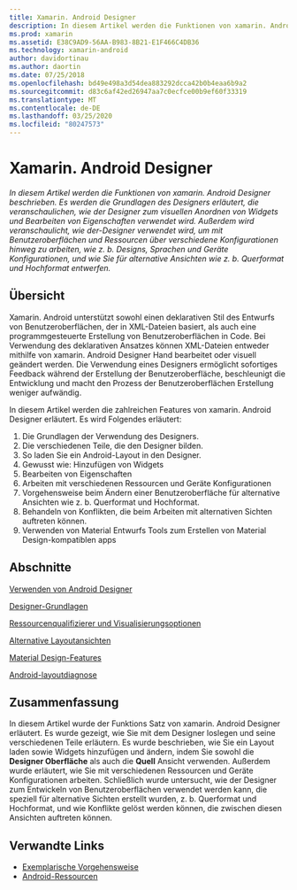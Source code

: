 ```yaml
---
title: Xamarin. Android Designer
description: In diesem Artikel werden die Funktionen von xamarin. Android Designer beschrieben. Es werden die Grundlagen des Designers erläutert, die veranschaulichen, wie der Designer zum visuellen Anordnen von Widgets und Bearbeiten von Eigenschaften verwendet wird. Außerdem wird veranschaulicht, wie der-Designer verwendet wird, um mit Benutzeroberflächen und Ressourcen über verschiedene Konfigurationen hinweg zu arbeiten, wie z. b. Designs, Sprachen und Geräte Konfigurationen, und wie Sie für alternative Ansichten wie Landscape und Hochformat entwerfen.
ms.prod: xamarin
ms.assetid: E38C9AD9-56AA-B983-8B21-E1F466C4DB36
ms.technology: xamarin-android
author: davidortinau
ms.author: daortin
ms.date: 07/25/2018
ms.openlocfilehash: bd49e498a3d54dea883292dcca42b0b4eaa6b9a2
ms.sourcegitcommit: d83c6af42ed26947aa7c0ecfce00b9ef60f33319
ms.translationtype: MT
ms.contentlocale: de-DE
ms.lasthandoff: 03/25/2020
ms.locfileid: "80247573"
---
```

# <a name="xamarinandroid-designer"></a>Xamarin. Android Designer

_In diesem Artikel werden die Funktionen von xamarin. Android Designer beschrieben. Es werden die Grundlagen des Designers erläutert, die veranschaulichen, wie der Designer zum visuellen Anordnen von Widgets und Bearbeiten von Eigenschaften verwendet wird. Außerdem wird veranschaulicht, wie der-Designer verwendet wird, um mit Benutzeroberflächen und Ressourcen über verschiedene Konfigurationen hinweg zu arbeiten, wie z. b. Designs, Sprachen und Geräte Konfigurationen, und wie Sie für alternative Ansichten wie z. b. Querformat und Hochformat entwerfen._

## <a name="overview"></a>Übersicht

Xamarin. Android unterstützt sowohl einen deklarativen Stil des Entwurfs von Benutzeroberflächen, der in XML-Dateien basiert, als auch eine programmgesteuerte Erstellung von Benutzeroberflächen in Code.
Bei Verwendung des deklarativen Ansatzes können XML-Dateien entweder mithilfe von xamarin. Android Designer Hand bearbeitet oder visuell geändert werden. Die Verwendung eines Designers ermöglicht sofortiges Feedback während der Erstellung der Benutzeroberfläche, beschleunigt die Entwicklung und macht den Prozess der Benutzeroberflächen Erstellung weniger aufwändig.

In diesem Artikel werden die zahlreichen Features von xamarin. Android Designer erläutert. Es wird Folgendes erläutert:

1. Die Grundlagen der Verwendung des Designers.
2. Die verschiedenen Teile, die den Designer bilden.
3. So laden Sie ein Android-Layout in den Designer.
4. Gewusst wie: Hinzufügen von Widgets
5. Bearbeiten von Eigenschaften
6. Arbeiten mit verschiedenen Ressourcen und Geräte Konfigurationen
7. Vorgehensweise beim Ändern einer Benutzeroberfläche für alternative Ansichten wie z. b. Querformat und Hochformat. 
8. Behandeln von Konflikten, die beim Arbeiten mit alternativen Sichten auftreten können. 
9. Verwenden von Material Entwurfs Tools zum Erstellen von Material Design-kompatiblen apps

## <a name="sections"></a>Abschnitte

 [Verwenden von Android Designer](~/android/user-interface/android-designer/designer-walkthrough.md)

 [Designer-Grundlagen](~/android/user-interface/android-designer/designer-basics.md)

 [Ressourcenqualifizierer und Visualisierungsoptionen](~/android/user-interface/android-designer/resource-qualifiers.md)

 [Alternative Layoutansichten](~/android/user-interface/android-designer/alternative-layout-views.md)

 [Material Design-Features](~/android/user-interface/android-designer/material-design-features.md)

 [Android-layoutdiagnose](~/android/user-interface/android-designer/diagnostics.md)

## <a name="summary"></a>Zusammenfassung

In diesem Artikel wurde der Funktions Satz von xamarin. Android Designer erläutert.
Es wurde gezeigt, wie Sie mit dem Designer loslegen und seine verschiedenen Teile erläutern. Es wurde beschrieben, wie Sie ein Layout laden sowie Widgets hinzufügen und ändern, indem Sie sowohl die **Designer Oberfläche** als auch die **Quell** Ansicht verwenden. Außerdem wurde erläutert, wie Sie mit verschiedenen Ressourcen und Geräte Konfigurationen arbeiten. Schließlich wurde untersucht, wie der Designer zum Entwickeln von Benutzeroberflächen verwendet werden kann, die speziell für alternative Sichten erstellt wurden, z. b. Querformat und Hochformat, und wie Konflikte gelöst werden können, die zwischen diesen Ansichten auftreten können.

## <a name="related-links"></a>Verwandte Links

- [Exemplarische Vorgehensweise](~/android/user-interface/android-designer/designer-walkthrough.md)
- [Android-Ressourcen](~/android/app-fundamentals/resources-in-android/index.md)
